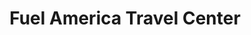 ---
title: "Fuel America Travel Center"
url: /encinal/fuel-america-travel-center/
shop: convenience
---
